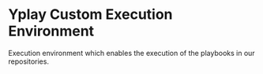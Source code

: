 # Yplay Custom Execution Environment

Execution environment which enables the execution of the playbooks in our repositories.